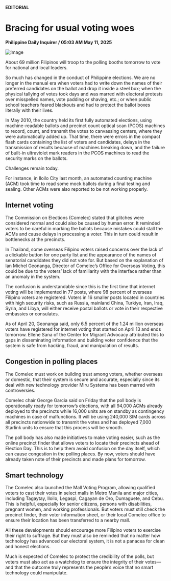 **EDITORIAL**

# Bracing for usual voting woes

****Philippine Daily Inquirer / 05:03 AM May 11, 2025****

![Image](https://raw.githubusercontent.com/github-jl14/scrapy_api/refs/heads/main/images/editorial05112025.png)

About 69 million Filipinos will troop to the polling booths tomorrow to vote for national and local leaders.

So much has changed in the conduct of Philippine elections. We are no longer in the manual era when voters had to write down the names of their preferred candidates on the ballot and drop it inside a steel box; when the physical tallying of votes took days and was marred with electoral protests over misspelled names, vote padding or shaving, etc.; or when public school teachers feared blackouts and had to protect the ballot boxes literally with their lives.

In May 2010, the country held its first fully automated elections, using machine-readable ballots and precinct count optical scan (PCOS) machines to record, count, and transmit the votes to canvassing centers, where they were automatically added up. That time, there were errors in the compact flash cards containing the list of voters and candidates, delays in the transmission of results because of machines breaking down, and the failure of built-in ultraviolet mark readers in the PCOS machines to read the security marks on the ballots.

Challenges remain today.

For instance, in Iloilo City last month, an automated counting machine (ACM) took time to read some mock ballots during a final testing and sealing. Other ACMs were also reported to be not working properly.

## Internet voting

The Commission on Elections (Comelec) stated that glitches were considered normal and could also be caused by human error. It reminded voters to be careful in marking the ballots because mistakes could stall the ACMs and cause delays in processing a voter. This in turn could result in bottlenecks at the precincts.

In Thailand, some overseas Filipino voters raised concerns over the lack of a clickable button for one party list and the appearance of the names of senatorial candidates they did not vote for. But based on the explanation of Ian Michel Geonanga, Director of Comelec’s Office for Overseas Voting, this could be due to the voters’ lack of familiarity with the interface rather than an anomaly in the system.

The confusion is understandable since this is the first time that internet voting will be implemented in 77 posts, where 98 percent of overseas Filipino voters are registered. Voters in 16 smaller posts located in countries with high security risks, such as Russia, mainland China, Turkiye, Iran, Iraq, Syria, and Libya, will either receive postal ballots or vote in their respective embassies or consulates.

As of April 20, Geonanga said, only 6.5 percent of the 1.24 million overseas voters have registered for internet voting that started on April 13 and ends tomorrow. Ellene Sana of the Center for Migrant Advocacy attributed this to gaps in disseminating information and building voter confidence that the system is safe from hacking, fraud, and manipulation of results.

## Congestion in polling places

The Comelec must work on building trust among voters, whether overseas or domestic, that their system is secure and accurate, especially since its deal with new technology provider Miru Systems has been marred with controversies.

Comelec chair George Garcia said on Friday that the poll body is operationally ready for tomorrow’s elections, with all 94,000 ACMs already deployed to the precincts while 16,000 units are on standby as contingency machines in case of malfunctions. It will be using 240,000 SIM cards across all precincts nationwide to transmit the votes and has deployed 7,000 Starlink units to ensure that this process will be smooth.

The poll body has also made initiatives to make voting easier, such as the online precinct finder that allows voters to locate their precincts ahead of Election Day. This is to help them avoid confusion on the day itself, which can cause congestion in the polling places. By now, voters should have already taken note of their precincts and made plans for tomorrow.

## Smart technology

The Comelec also launched the Mall Voting Program, allowing qualified voters to cast their votes in select malls in Metro Manila and major cities, including Tagaytay, Iloilo, Legaspi, Cagayan de Oro, Dumaguete, and Cebu. This is helpful, especially for senior citizens, persons with disabilities, pregnant women, and working professionals. But voters must still check the precinct finder, their voter information sheet, or their local Comelec office to ensure their location has been transferred to a nearby mall.

All these developments should encourage more Filipino voters to exercise their right to suffrage. But they must also be reminded that no matter how technology has advanced our electoral system, it is not a panacea for clean and honest elections.

Much is expected of Comelec to protect the credibility of the polls, but voters must also act as a watchdog to ensure the integrity of their votes—and that the outcome truly represents the people’s voice that no smart technology could manipulate.